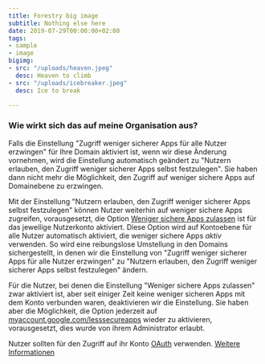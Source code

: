 ```yaml
---
title: Forestry big image
subtitle: Nothing else here
date: 2019-07-29T00:00:00+02:00
tags:
- sample
- image
bigimg:
- src: "/uploads/heaven.jpeg"
  desc: Heaven to climb
- src: "/uploads/icebreaker.jpeg"
  desc: Ice to break

---
```

### Wie wirkt sich das auf meine Organisation aus?

Falls die Einstellung "Zugriff weniger sicherer Apps für alle Nutzer erzwingen" für Ihre Domain aktiviert ist, wenn wir diese Änderung vornehmen, wird die Einstellung automatisch geändert zu "Nutzern erlauben, den Zugriff weniger sicherer Apps selbst festzulegen". Sie haben dann nicht mehr die Möglichkeit, den Zugriff auf weniger sichere Apps auf Domainebene zu erzwingen.

Mit der Einstellung "Nutzern erlauben, den Zugriff weniger sicherer Apps selbst festzulegen" können Nutzer weiterhin auf weniger sichere Apps zugreifen, vorausgesetzt, die Option [Weniger sichere Apps zulassen](https://www.google.com/appserve/mkt/p/AFnwnKXCa-jMaOujW1TwUwmnJXSH03Qwpf89V72U-OvO-ERo1IPQYiCEUMB0wMS0jV3CZKnG66artQmPW7xbSqtcfx1xF_ZOC93IsfsoJWR5sxsJRiStRsPM) ist für das jeweilige Nutzerkonto aktiviert. Diese Option wird auf Kontoebene für alle Nutzer automatisch aktiviert, die weniger sichere Apps _aktiv_ verwenden. So wird eine reibungslose Umstellung in den Domains sichergestellt, in denen wir die Einstellung von "Zugriff weniger sicherer Apps für alle Nutzer erzwingen" zu "Nutzern erlauben, den Zugriff weniger sicherer Apps selbst festzulegen" ändern.

Für die Nutzer, bei denen die Einstellung "Weniger sichere Apps zulassen" zwar aktiviert ist, aber seit einiger Zeit keine weniger sicheren Apps mit dem Konto verbunden waren, deaktivieren wir die Einstellung. Sie haben aber die Möglichkeit, die Option jederzeit auf [myaccount.google.com/lesssecureapps](http://myaccount.google.com/lesssecureapps) wieder zu aktivieren, vorausgesetzt, dies wurde von ihrem Administrator erlaubt.

Nutzer sollten für den Zugriff auf ihr Konto [OAuth](https://www.google.com/appserve/mkt/p/AFnwnKWQCCj-sytRzpCT1W3Wm1uZdcwajStrpRAWwVGCdMlCCGfE24kzaLjmgnhwUblaOjkv9l4Tfw9eI_OlJl3Huj6uxvfMOM8kdAnqU7IVbMOqpke-tkHeBgF9LcY) verwenden. [Weitere Informationen](https://www.google.com/appserve/mkt/p/AFnwnKU6yVieU2iij2lRbAnQCa9XA0FaloA6US19kzjHGjIyzjkrFCu-Wk7CI3FRddZOvdZVcd9srEPXLKuO2cp3jnqBrEp6yiBCCn2cxo3i1WQ)